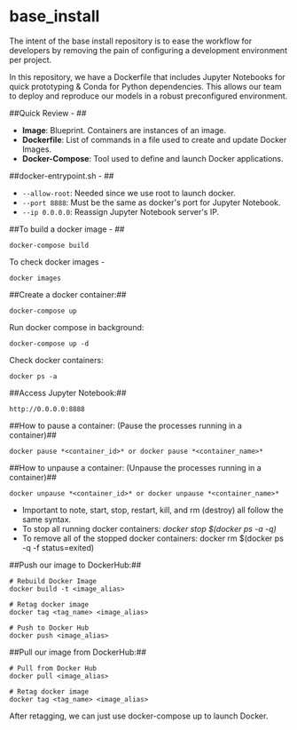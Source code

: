 # base_install
The intent of the base install repository is to ease the workflow for developers by removing the pain of configuring a development environment per project.

In this repository, we have a Dockerfile that includes Jupyter Notebooks for quick prototyping & Conda for Python dependencies.
This allows our team to deploy and reproduce our models in a robust preconfigured environment.

##Quick Review - ##

- **Image**: Blueprint. Containers are instances of an image.
- **Dockerfile**: List of commands in a file used to create and update Docker Images.
- **Docker-Compose**: Tool used to define and launch Docker applications.

##docker-entrypoint.sh - ##

- `--allow-root`: Needed since we use root to launch docker.
- `--port 8888`: Must be the same as docker's port for Jupyter Notebook.
- `--ip 0.0.0.0`: Reassign Jupyter Notebook server's IP.

##To build a docker image - ##

```
docker-compose build
```

To check docker images -

```
docker images
```

##Create a docker container:##

```
docker-compose up
```

Run docker compose in background:

```
docker-compose up -d
```

Check docker containers:

```
docker ps -a
```

##Access Jupyter Notebook:##

```
http://0.0.0.0:8888
```

##How to pause a container: (Pause the processes running in a container)##

```
docker pause *<container_id>* or docker pause *<container_name>*
```

##How to unpause a container: (Unpause the processes running in a container)##

```
docker unpause *<container_id>* or docker unpause *<container_name>*
```

- Important to note, start, stop, restart, kill, and rm (destroy) all follow the same syntax.
- To stop all running docker containers: *docker stop $(docker ps -a -q)*
- To remove all of the stopped docker containers: docker rm $(docker ps -q -f status=exited) 

##Push our image to DockerHub:##

```
# Rebuild Docker Image
docker build -t <image_alias>

# Retag docker image
docker tag <tag_name> <image_alias>

# Push to Docker Hub
docker push <image_alias>
```

##Pull our image from DockerHub:##

```
# Pull from Docker Hub
docker pull <image_alias>

# Retag docker image
docker tag <tag_name> <image_alias>
```

After retagging, we can just use docker-compose up to launch Docker.





